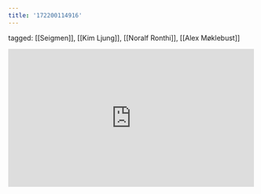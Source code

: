 ```yaml
---
title: '172200114916'
---
```

tagged: [[Seigmen]], [[Kim Ljung]], [[Noralf Ronthi]], [[Alex Møklebust]]
<iframe allow="accelerometer; autoplay; clipboard-write; encrypted-media; gyroscope; picture-in-picture" allowfullscreen="" frameborder="0" height="281" id="youtube_iframe" src="https://www.youtube.com/embed/TmTVKFRCBss?feature=oembed&amp;enablejsapi=1&amp;origin=https://safe.txmblr.com&amp;wmode=opaque" width="500"></iframe>